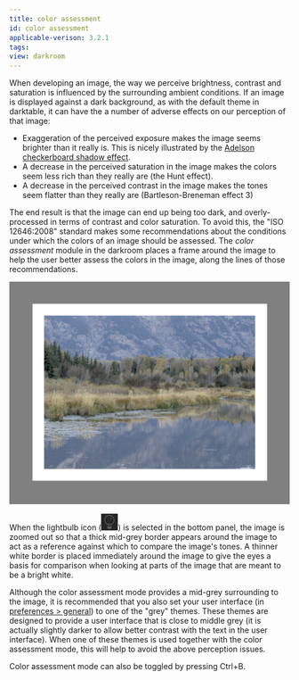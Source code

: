 ```yaml
---
title: color assessment
id: color assessment
applicable-verison: 3.2.1
tags: 
view: darkroom
---
```


When developing an image, the way we perceive brightness, contrast and saturation is influenced by the surrounding ambient conditions. If an image is displayed against a dark background, as with the default theme in darktable, it can have the a number of adverse effects on our perception of that image:

- Exaggeration of the perceived exposure makes the image seems brighter than it really is. This is nicely illustrated by the [Adelson checkerboard shadow effect](https://en.wikipedia.org/wiki/Checker_shadow_illusion).
- A decrease in the perceived saturation in the image makes the colors seem less rich than they really are (the Hunt effect).
- A decrease in the perceived contrast in the image makes the tones seem flatter than they really are (Bartleson-Breneman effect 3)

The end result is that the image can end up being too dark, and overly-processed in terms of contrast and color saturation. To avoid this, the "ISO 12646:2008" standard makes some recommendations about the conditions under which the colors of an image should be assessed. The _color assessment_ module in the darkroom places a frame around the image to help the user better assess the colors in the image, along the lines of those recommendations.

![color-assessment-overview](./color-assessment/color-assessment-overview.png#w75)

When the lightbulb icon (![bulb-icon](./color-assessment/bulb-icon.png#icon)) is selected in the bottom panel, the image is zoomed out so that a thick mid-grey border appears around the image to act as a reference against which to compare the image's tones. A thinner white border is placed immediately around the image to give the eyes a basis for comparison when looking at parts of the image that are meant to be a bright white.

Although the color assessment mode provides a mid-grey surrounding to the image, it is recommended that you also set your user interface (in [preferences > general](../../../preferences-settings/general.md)) to one of the "grey" themes. These themes are designed to provide a user interface that is close to middle grey (it is actually slightly darker to allow better contrast with the text in the user interface). When one of these themes is used together with the color assessment mode, this will help to avoid the above perception issues.

Color assessment mode can also be toggled by pressing Ctrl+B.
